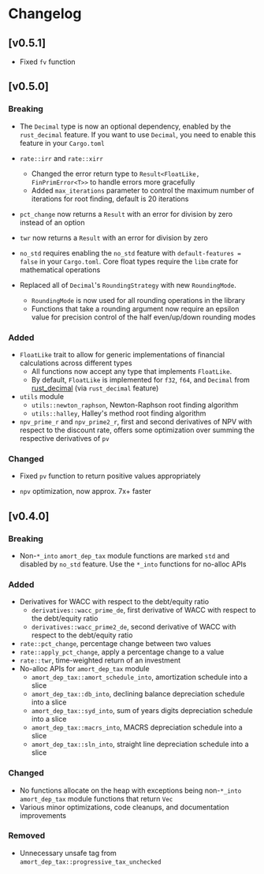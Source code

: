 # Changelog

## [v0.5.1]

- Fixed `fv` function

## [v0.5.0]

### Breaking

- The `Decimal` type is now an optional dependency, enabled by the `rust_decimal` feature. If you want to use `Decimal`, you need to enable this feature in your `Cargo.toml`
- `rate::irr` and `rate::xirr`
  - Changed the error return type to `Result<FloatLike, FinPrimError<T>>` to handle errors more gracefully
  - Added `max_iterations` parameter to control the maximum number of iterations for root finding, default is 20 iterations
- `pct_change` now returns a `Result` with an error for division by zero instead of an option
- `twr` now returns a `Result` with an error for division by zero
- `no_std` requires enabling the `no_std` feature with `default-features = false` in your `Cargo.toml`. Core float types require the `libm` crate for mathematical operations

- Replaced all of `Decimal`'s `RoundingStrategy` with new `RoundingMode`.
  - `RoundingMode` is now used for all rounding operations in the library
  - Functions that take a rounding argument now require an epsilon value for precision control of the half even/up/down rounding modes

### Added

- `FloatLike` trait to allow for generic implementations of financial calculations across different types
  - All functions now accept any type that implements `FloatLike`.
  - By default, `FloatLike` is implemented for `f32`, `f64`, and `Decimal` from [rust_decimal](https://github.com/paupino/rust-decimal) (via `rust_decimal` feature)
- `utils` module
  - `utils::newton_raphson`, Newton-Raphson root finding algorithm
  - `utils::halley`, Halley's method root finding algorithm
- `npv_prime_r` and `npv_prime2_r`, first and second derivatives of NPV with respect to the discount rate, offers some optimization over summing the respective derivatives of `pv`

### Changed

- Fixed `pv` function to return positive values appropriately

- `npv` optimization, now approx. 7x+ faster

## [v0.4.0]

### Breaking

- Non-`*_into` `amort_dep_tax` module functions are marked `std` and disabled by `no_std` feature. Use the `*_into` functions for no-alloc APIs

### Added

- Derivatives for WACC with respect to the debt/equity ratio
  - `derivatives::wacc_prime_de`, first derivative of WACC with respect to the debt/equity ratio
  - `derivatives::wacc_prime2_de`, second derivative of WACC with respect to the debt/equity ratio
- `rate::pct_change`, percentage change between two values
- `rate::apply_pct_change`, apply a percentage change to a value
- `rate::twr`, time-weighted return of an investment
- No-alloc APIs for `amort_dep_tax` module
  - `amort_dep_tax::amort_schedule_into`, amortization schedule into a slice
  - `amort_dep_tax::db_into`, declining balance depreciation schedule into a slice
  - `amort_dep_tax::syd_into`, sum of years digits depreciation schedule into a slice
  - `amort_dep_tax::macrs_into`, MACRS depreciation schedule into a slice
  - `amort_dep_tax::sln_into`, straight line depreciation schedule into a slice

### Changed

- No functions allocate on the heap with exceptions being non-`*_into` `amort_dep_tax` module functions that return `Vec`
- Various minor optimizations, code cleanups, and documentation improvements

### Removed

- Unnecessary unsafe tag from `amort_dep_tax::progressive_tax_unchecked`
